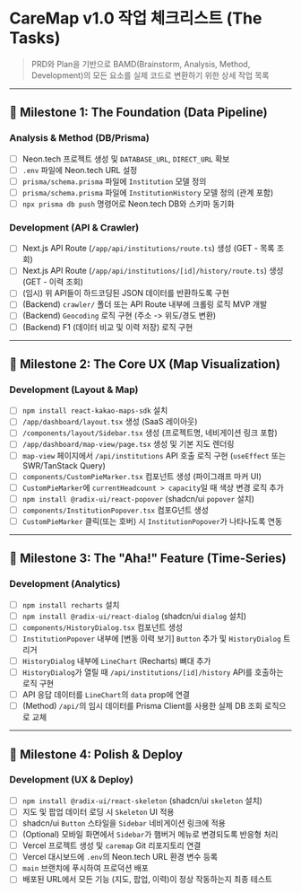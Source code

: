 # CareMap v1.0 작업 체크리스트 (The Tasks)

> PRD와 Plan을 기반으로 BAMD(Brainstorm, Analysis, Method, Development)의 모든 요소를 실제 코드로 변환하기 위한 상세 작업 목록

---

## 🚀 Milestone 1: The Foundation (Data Pipeline)

### Analysis & Method (DB/Prisma)
- [ ] Neon.tech 프로젝트 생성 및 `DATABASE_URL`, `DIRECT_URL` 확보
- [ ] `.env` 파일에 Neon.tech URL 설정
- [ ] `prisma/schema.prisma` 파일에 `Institution` 모델 정의
- [ ] `prisma/schema.prisma` 파일에 `InstitutionHistory` 모델 정의 (관계 포함)
- [ ] `npx prisma db push` 명령어로 Neon.tech DB와 스키마 동기화

### Development (API & Crawler)
- [ ] Next.js API Route (`/app/api/institutions/route.ts`) 생성 (GET - 목록 조회)
- [ ] Next.js API Route (`/app/api/institutions/[id]/history/route.ts`) 생성 (GET - 이력 조회)
- [ ] (임시) 위 API들이 하드코딩된 JSON 데이터를 반환하도록 구현
- [ ] (Backend) `crawler/` 폴더 또는 API Route 내부에 크롤링 로직 MVP 개발
- [ ] (Backend) `Geocoding` 로직 구현 (주소 -> 위도/경도 변환)
- [ ] (Backend) F1 (데이터 비교 및 이력 저장) 로직 구현

---

## 🚀 Milestone 2: The Core UX (Map Visualization)

### Development (Layout & Map)
- [ ] `npm install react-kakao-maps-sdk` 설치
- [ ] `/app/dashboard/layout.tsx` 생성 (SaaS 레이아웃)
- [ ] `/components/layout/Sidebar.tsx` 생성 (프로젝트명, 네비게이션 링크 포함)
- [ ] `/app/dashboard/map-view/page.tsx` 생성 및 기본 지도 렌더링
- [ ] `map-view` 페이지에서 `/api/institutions` API 호출 로직 구현 (`useEffect` 또는 SWR/TanStack Query)
- [ ] `components/CustomPieMarker.tsx` 컴포넌트 생성 (파이그래프 마커 UI)
- [ ] `CustomPieMarker`에 `currentHeadcount > capacity`일 때 색상 변경 로직 추가
- [ ] `npm install @radix-ui/react-popover` (shadcn/ui `popover` 설치)
- [ ] `components/InstitutionPopover.tsx` 컴포G넌트 생성
- [ ] `CustomPieMarker` 클릭(또는 호버) 시 `InstitutionPopover`가 나타나도록 연동

---

## 🚀 Milestone 3: The "Aha!" Feature (Time-Series)

### Development (Analytics)
- [ ] `npm install recharts` 설치
- [ ] `npm install @radix-ui/react-dialog` (shadcn/ui `dialog` 설치)
- [ ] `components/HistoryDialog.tsx` 컴포넌트 생성
- [ ] `InstitutionPopover` 내부에 [변동 이력 보기] `Button` 추가 및 `HistoryDialog` 트리거
- [ ] `HistoryDialog` 내부에 `LineChart` (Recharts) 뼈대 추가
- [ ] `HistoryDialog`가 열릴 때 `/api/institutions/[id]/history` API를 호출하는 로직 구현
- [ ] API 응답 데이터를 `LineChart`의 `data` prop에 연결
- [ ] (Method) `/api/`의 임시 데이터를 Prisma Client를 사용한 실제 DB 조회 로직으로 교체

---

## 🚀 Milestone 4: Polish & Deploy

### Development (UX & Deploy)
- [ ] `npm install @radix-ui/react-skeleton` (shadcn/ui `skeleton` 설치)
- [ ] 지도 및 팝업 데이터 로딩 시 `Skeleton` UI 적용
- [ ] shadcn/ui `Button` 스타일을 `Sidebar` 네비게이션 링크에 적용
- [ ] (Optional) 모바일 화면에서 `Sidebar`가 햄버거 메뉴로 변경되도록 반응형 처리
- [ ] Vercel 프로젝트 생성 및 `caremap` Git 리포지토리 연결
- [ ] Vercel 대시보드에 `.env`의 Neon.tech URL 환경 변수 등록
- [ ] `main` 브랜치에 푸시하여 프로덕션 배포
- [ ] 배포된 URL에서 모든 기능 (지도, 팝업, 이력)이 정상 작동하는지 최종 테스트
